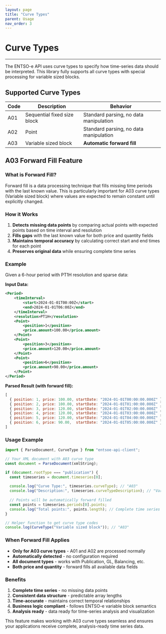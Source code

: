 ```yaml
---
layout: page
title: "Curve Types"
parent: Usage
nav_order: 3
---
```


# Curve Types

---

The ENTSO-e API uses curve types to specify how time-series data should be interpreted. This library fully supports all curve types with special processing for variable sized blocks.

## Supported Curve Types

| Code | Description | Behavior |
|------|-------------|----------|
| A01  | Sequential fixed size block | Standard parsing, no data manipulation |
| A02  | Point | Standard parsing, no data manipulation |
| A03  | Variable sized block | **Automatic forward fill** |

## A03 Forward Fill Feature

### What is Forward Fill?

Forward fill is a data processing technique that fills missing time periods with the last known value. This is particularly important for A03 curve types (Variable sized block) where values are expected to remain constant until explicitly changed.

### How it Works

1. **Detects missing data points** by comparing actual points with expected points based on time interval and resolution
2. **Fills gaps** with the last known value for both price and quantity fields
3. **Maintains temporal accuracy** by calculating correct start and end times for each point
4. **Preserves original data** while ensuring complete time series

### Example

Given a 6-hour period with PT1H resolution and sparse data:

**Input Data:**
```xml
<Period>
    <timeInterval>
        <start>2024-01-01T00:00Z</start>
        <end>2024-01-01T06:00Z</end>
    </timeInterval>
    <resolution>PT1H</resolution>
    <Point>
        <position>1</position>
        <price.amount>100.00</price.amount>
    </Point>
    <Point>
        <position>3</position>
        <price.amount>120.00</price.amount>
    </Point>
    <Point>
        <position>6</position>
        <price.amount>90.00</price.amount>
    </Point>
</Period>
```

**Parsed Result (with forward fill):**
```javascript
[
  { position: 1, price: 100.00, startDate: "2024-01-01T00:00:00.000Z" }, // Original
  { position: 2, price: 100.00, startDate: "2024-01-01T01:00:00.000Z" }, // Forward filled
  { position: 3, price: 120.00, startDate: "2024-01-01T02:00:00.000Z" }, // Original
  { position: 4, price: 120.00, startDate: "2024-01-01T03:00:00.000Z" }, // Forward filled
  { position: 5, price: 120.00, startDate: "2024-01-01T04:00:00.000Z" }, // Forward filled
  { position: 6, price: 90.00,  startDate: "2024-01-01T05:00:00.000Z" }  // Original
]
```

### Usage Example

```javascript
import { ParseDocument, CurveType } from "entsoe-api-client";

// Your XML document with A03 curve type
const document = ParseDocument(xmlString);

if (document.rootType === "publication") {
  const timeseries = document.timeseries[0];
  
  console.log("Curve Type:", timeseries.curveType); // "A03"
  console.log("Description:", timeseries.curveTypeDescription); // "Variable sized block"
  
  // Points will be automatically forward filled
  const points = timeseries.periods[0].points;
  console.log("Total points:", points.length); // Complete time series
}

// Helper function to get curve type codes
console.log(CurveType("Variable sized block")); // "A03"
```

### When Forward Fill Applies

- **Only for A03 curve types** - A01 and A02 are processed normally
- **Automatically detected** - no configuration required
- **All document types** - works with Publication, GL, Balancing, etc.
- **Both price and quantity** - forward fills all available data fields

### Benefits

1. **Complete time series** - no missing data points
2. **Consistent data structure** - predictable array lengths
3. **Time-accurate** - maintains correct temporal relationships
4. **Business logic compliant** - follows ENTSO-e variable block semantics
5. **Analysis ready** - data ready for time-series analysis and visualization

This feature makes working with A03 curve types seamless and ensures your applications receive complete, analysis-ready time series data.